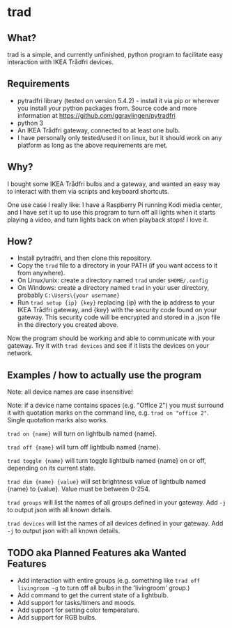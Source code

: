 # trad

## What?
trad is a simple, and currently unfinished, python program to facilitate easy interaction with IKEA Trådfri devices.

## Requirements
- pytradfri library (tested on version 5.4.2) - install it via pip or wherever you install your python packages from. Source code and more information at https://github.com/ggravlingen/pytradfri
- python 3
- An IKEA Trådfri gateway, connected to at least one bulb.
- I have personally only tested/used it on linux, but it should work on any platform as long as the above requirements are met.

## Why?
I bought some IKEA Trådfri bulbs and a gateway, and wanted an easy way to interact with them via scripts and keyboard shortcuts.

One use case I really like: I have a Raspberry Pi running Kodi media center, and I have set it up to use this program to turn off all lights when it starts playing a video, and turn lights back on when playback stops! I love it.

## How?
- Install pytradfri, and then clone this repository.
- Copy the `trad` file to a directory in your PATH (if you want access to it from anywhere).
- On Linux/unix: create a directory named `trad` under `$HOME/.config`
- On Windows: create a directory named `trad` in your user directory, probably `C:\Users\{your username}` 
- Run `trad setup {ip} {key}` replacing {ip} with the ip address to your IKEA Trådfri gateway, and {key} with the security code found on your gateway. This security code will be encrypted and stored in a .json file in the directory you created above.

Now the program should be working and able to communicate with your gateway. Try it with `trad devices` and see if it lists the devices on your network.

## Examples / how to actually use the program

Note: all device names are case insensitive! 

Note: if a device name contains spaces (e.g. "Office 2") you must surround it with quotation marks on the command line, e.g. `trad on "office 2"`. Single quotation marks also works.

`trad on {name}` will turn on lightbulb named {name}. 

`trad off {name}` will turn off lightbulb named {name}. 

`trad toggle {name}` will turn toggle lightbulb named {name} on or off, depending on its current state.

`trad dim {name} {value}` will set brightness value of lightbulb named {name} to {value}. Value must be between 0-254.

`trad groups` will list the names of all groups defined in your gateway. Add `-j` to output json with all known details.

`trad devices` will list the names of all devices defined in your gateway. Add `-j` to output json with all known details.

## TODO aka Planned Features aka Wanted Features
- Add interaction with entire groups (e.g. something like `trad off livingroom -g` to turn off all bulbs in the 'livingroom' group.)
- Add command to get the current state of a lightbulb.
- Add support for tasks/timers and moods.
- Add support for setting color temperature.
- Add support for RGB bulbs.
